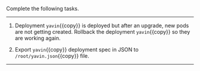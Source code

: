 Complete the following tasks.

---

1. Deployment `yavin`{{copy}} is deployed but after an upgrade, new pods are not getting created. Rollback the deployment `yavin`{{copy}} so they are working again.

2. Export `yavin`{{copy}} deployment spec in JSON to `/root/yavin.json`{{copy}} file.

---
<br/>
<br/>
